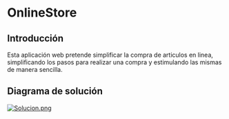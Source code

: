 # OnlineStore

Introducción
---

Esta aplicación web pretende simplificar la compra de articulos en linea, simplificando los pasos para realizar una compra y estimulando las mismas de manera sencilla.

Diagrama de solución
---
[![Solucion.png](https://s29.postimg.org/aukheh2lj/Solucion.png)](https://postimg.org/image/l4mwdpsgz/)

